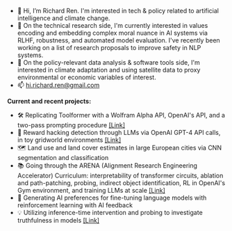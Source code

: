 - 👋 Hi, I’m Richard Ren. I'm interested in tech & policy related to artificial intelligence and climate change.
- 💓 On the technical research side, I'm currently interested in values encoding and embedding complex moral nuance in AI systems via RLHF, robustness, and automated model evaluation. I've recently been working on a list of research proposals to improve safety in NLP systems.
- 🌱 On the policy-relevant data analysis & software tools side, I'm interested in climate adaptation and using satellite data to proxy environmental or economic variables of interest.
- 📫 hi.richard.ren@gmail.com

**Current and recent projects:**
- 🛠 Replicating Toolformer with a Wolfram Alpha API, OpenAI's API, and a two-pass prompting procedure [[Link]](https://github.com/notrichardren/wolfram-toolformer-tests) 
- 🤖 Reward hacking detection through LLMs via OpenAI GPT-4 API calls, in toy gridworld environments [[Link]](https://github.com/kaustubhsridhar/GPT4_fixes_reward_hacking)
- 🗺 Land use and land cover estimates in large European cities via CNN segmentation and classification
- 📚 Going through the ARENA (Alignment Research Engineering Accelerator) Curriculum: interpretability of transformer circuits, ablation and path-patching, probing, indirect object identification, RL in OpenAI's Gym environment, and training LLMs at scale [[Link]](https://github.com/notrichardren/arena-curriculum)
- 🏹 Generating AI preferences for fine-tuning language models with reinforcement learning with AI feedback
- 💡 Utilizing inference-time intervention and probing to investigate truthfulness in models [[Link]](https://github.com/magikarp01/iti_capstone)

<!---
notrichardren/notrichardren is a ✨ special ✨ repository because its `README.md` (this file) appears on your GitHub profile.
You can click the Preview link to take a look at your changes.
--->
